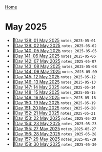 [Home](../../main.md)

# May 2025


- 📝[Day 138: 01 May 2025](./05/notes_2025-05-01.md) `notes_2025-05-01`
- 📝[Day 139: 02 May 2025](./05/notes_2025-05-02.md) `notes_2025-05-02`
- 📝[Day 140: 05 May 2025](./05/notes_2025-05-05.md) `notes_2025-05-05`
- 📝[Day 141: 06 May 2025](./05/notes_2025-05-06.md) `notes_2025-05-06`
- 📝[Day 142: 07 May 2025](./05/notes_2025-05-07.md) `notes_2025-05-07`
- 📝[Day 143: 08 May 2025](./05/notes_2025-05-08.md) `notes_2025-05-08`
- 📝[Day 144: 09 May 2025](./05/notes_2025-05-09.md) `notes_2025-05-09`
- 📝[Day 145: 12 May 2025](./05/notes_2025-05-12.md) `notes_2025-05-12`
- 📝[Day 146: 13 May 2025](./05/notes_2025-05-13.md) `notes_2025-05-13`
- 📝[Day 147: 14 May 2025](./05/notes_2025-05-14.md) `notes_2025-05-14`
- 📝[Day 148: 15 May 2025](./05/notes_2025-05-15.md) `notes_2025-05-15`
- 📝[Day 149: 16 May 2025](./05/notes_2025-05-16.md) `notes_2025-05-16`
- 📝[Day 150: 19 May 2025](./05/notes_2025-05-19.md) `notes_2025-05-19`
- 📝[Day 151: 20 May 2025](./05/notes_2025-05-20.md) `notes_2025-05-20`
- 📝[Day 152: 21 May 2025](./05/notes_2025-05-21.md) `notes_2025-05-21`
- 📝[Day 153: 22 May 2025](./05/notes_2025-05-22.md) `notes_2025-05-22`
- 📝[Day 154: 23 May 2025](./05/notes_2025-05-23.md) `notes_2025-05-23`
- 📝[Day 155: 27 May 2025](./05/notes_2025-05-27.md) `notes_2025-05-27`
- 📝[Day 156: 28 May 2025](./05/notes_2025-05-28.md) `notes_2025-05-28`
- 📝[Day 157: 29 May 2025](./05/notes_2025-05-29.md) `notes_2025-05-29`
- 📝[Day 158: 30 May 2025](./05/notes_2025-05-30.md) `notes_2025-05-30`
